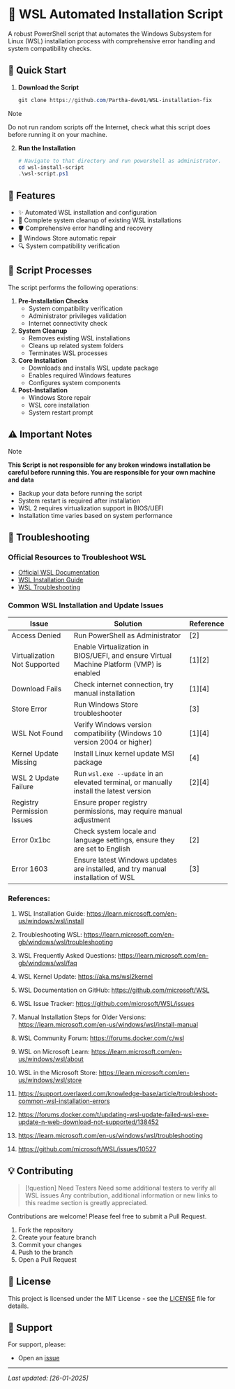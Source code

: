 


# 🐧 WSL Automated Installation Script 

A robust PowerShell script that automates the Windows Subsystem for Linux (WSL) installation process with comprehensive error handling and system compatibility checks.

## 🚀 Quick Start

1. **Download the Script**

    ```powershell
    git clone https://github.com/Partha-dev01/WSL-installation-fix
    ```

> [!Note]
> Do not run random scripts off the Internet, check what this script does before running it on your machine. 

2. **Run the Installation**

    ```powershell
    # Navigate to that directory and run powershell as administrator. 
    cd wsl-install-script
    .\wsl-script.ps1
    ```


## 🎯 Features

- ✨ Automated WSL installation and configuration
- 🧹 Complete system cleanup of existing WSL installations
- 🛡️ Comprehensive error handling and recovery
- 🔄 Windows Store automatic repair
- 🔍 System compatibility verification

## 📝 Script Processes 

The script performs the following operations:

1. **Pre-Installation Checks**
    - System compatibility verification
    - Administrator privileges validation
    - Internet connectivity check
2. **System Cleanup**
    - Removes existing WSL installations
    - Cleans up related system folders
    - Terminates WSL processes
3. **Core Installation**
    - Downloads and installs WSL update package
    - Enables required Windows features
    - Configures system components
4. **Post-Installation**
    - Windows Store repair
    - WSL core installation
    - System restart prompt

## ⚠️ Important Notes
> [!Note]
> **This Script is not responsible for any broken windows installation be careful before running this. You are responsible for your own machine and data**

- Backup your data before running the script
- System restart is required after installation
- WSL 2 requires virtualization support in BIOS/UEFI
- Installation time varies based on system performance


## 🔧 Troubleshooting

### Official Resources to Troubleshoot WSL

- [Official WSL Documentation](https://docs.microsoft.com/windows/wsl/)
- [WSL Installation Guide](https://docs.microsoft.com/windows/wsl/install)
- [WSL Troubleshooting](https://docs.microsoft.com/windows/wsl/troubleshooting)

 
### Common WSL Installation and Update Issues


| Issue | Solution | Reference |
| --- | --- | --- |
| Access Denied | Run PowerShell as Administrator | [2] |
| Virtualization Not Supported | Enable Virtualization in BIOS/UEFI, and ensure Virtual Machine Platform (VMP) is enabled | [1][2] |
| Download Fails | Check internet connection, try manual installation | [1][4] |
| Store Error | Run Windows Store troubleshooter | [3] |
| WSL Not Found | Verify Windows version compatibility (Windows 10 version 2004 or higher) | [1][4] |
| Kernel Update Missing | Install Linux kernel update MSI package | [4] |
| WSL 2 Update Failure | Run `wsl.exe --update` in an elevated terminal, or manually install the latest version | [2][4] |
| Registry Permission Issues | Ensure proper registry permissions, may require manual adjustment |  |
| Error 0x1bc | Check system locale and language settings, ensure they are set to English | [2] |
| Error 1603 | Ensure latest Windows updates are installed, and try manual installation of WSL | [3] |

### References:

1. WSL Installation Guide:
   https://learn.microsoft.com/en-us/windows/wsl/install

2. Troubleshooting WSL:
   https://learn.microsoft.com/en-gb/windows/wsl/troubleshooting

3. WSL Frequently Asked Questions:
   https://learn.microsoft.com/en-gb/windows/wsl/faq

4. WSL Kernel Update:
   https://aka.ms/wsl2kernel

5. WSL Documentation on GitHub:
   https://github.com/microsoft/WSL

6. WSL Issue Tracker:
   https://github.com/microsoft/WSL/issues

7. Manual Installation Steps for Older Versions:
   https://learn.microsoft.com/en-us/windows/wsl/install-manual

8. WSL Community Forum:
   https://forums.docker.com/c/wsl

9. WSL on Microsoft Learn:
   https://learn.microsoft.com/en-us/windows/wsl/about

10. WSL in the Microsoft Store:
    https://learn.microsoft.com/en-us/windows/wsl/store

11. https://support.overlaxed.com/knowledge-base/article/troubleshoot-common-wsl-installation-errors

12. https://forums.docker.com/t/updating-wsl-update-failed-wsl-exe-update-n-web-download-not-supported/138452

13. https://learn.microsoft.com/en-us/windows/wsl/troubleshooting

14. https://github.com/microsoft/WSL/issues/10527



## 💡 Contributing

> [!question] Need Testers
>  Need some additional testers to verify all WSL issues 
>  Any contribution, additional information or new links to this readme section is greatly appreciated.

Contributions are welcome! Please feel free to submit a Pull Request.

1. Fork the repository
2. Create your feature branch
3. Commit your changes
4. Push to the branch
5. Open a Pull Request

## 📄 License

This project is licensed under the MIT License - see the [LICENSE](README.md) file for details.

## 🤝 Support

For support, please:

- Open an [issue](https://github.com/Partha-dev01/WSL-installation-fix/issues)

---

_Last updated: [26-01-2025]_

